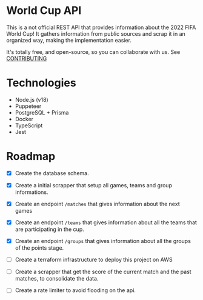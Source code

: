 # World Cup API

This is a not official REST API that provides information about the 2022 FIFA World Cup! It gathers information from public sources and scrap it in an organized way, making the implementation easier.

It's totally free, and open-source, so you can collaborate with us. See [CONTRIBUTING](CONTRIBUTING.md)

# Technologies

- Node.js (v18)
- Puppeteer
- PostgreSQL + Prisma
- Docker
- TypeScript
- Jest

# Roadmap

- [x] Create the database schema.
- [x] Create a initial scrapper that setup all games, teams and group informations.
- [x] Create an endpoint `/matches` that gives information about the next games
- [x] Create an endpoint `/teams` that gives information about all the teams that are participating in the cup.
- [x] Create an endpoint `/groups` that gives information about all the groups of the points stage.
- [ ] Create a terraform infrastructure to deploy this project on AWS
- [ ] Create a scrapper that get the score of the current match and the past matches, to consolidate the data.
- [ ] Create a rate limiter to avoid flooding on the api.

